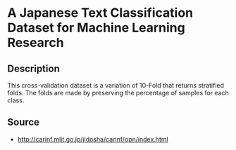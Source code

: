 # A Japanese Text Classification Dataset for Machine Learning Research

## Description

This cross-validation dataset is a variation of 10-Fold that returns stratified folds. The folds are made by preserving the percentage of samples for each class.

## Source

- http://carinf.mlit.go.jp/jidosha/carinf/opn/index.html
